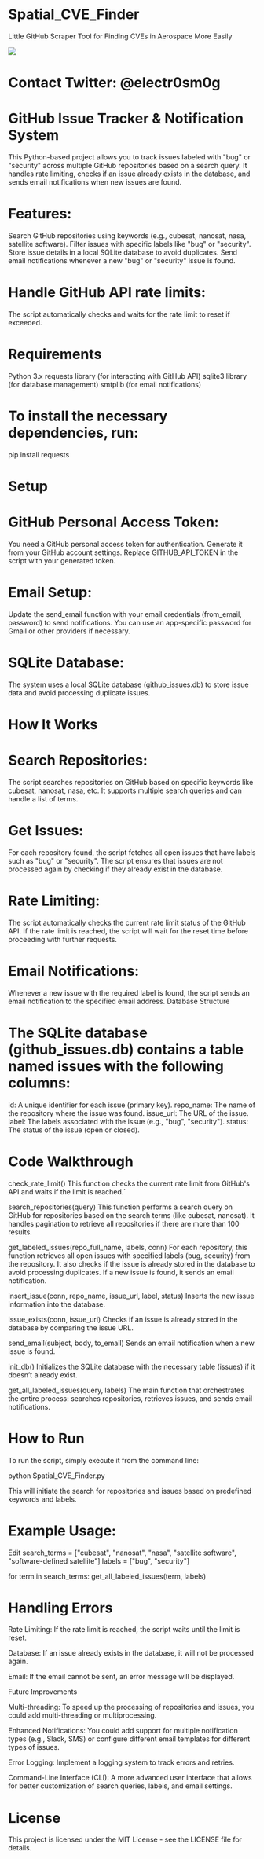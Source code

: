 # Spatial_CVE_Finder

Little GitHub Scraper Tool for Finding CVEs in Aerospace More Easily

![](https://github.com/electr0sm0g/Spatial_CVE_Finder/blob/main/Screenshot%202025-02-09%20at%2018.15.20.png)

# Contact Twitter: @electr0sm0g

# GitHub Issue Tracker & Notification System

This Python-based project allows you to track issues labeled with "bug" or "security" across multiple GitHub repositories based on a search query. It handles rate limiting, checks if an issue already exists in the database, and sends email notifications when new issues are found.

# Features:

Search GitHub repositories using keywords (e.g., cubesat, nanosat, nasa, satellite software).
Filter issues with specific labels like "bug" or "security".
Store issue details in a local SQLite database to avoid duplicates.
Send email notifications whenever a new "bug" or "security" issue is found.

# Handle GitHub API rate limits: 

The script automatically checks and waits for the rate limit to reset if exceeded.

# Requirements

Python 3.x
requests library (for interacting with GitHub API)
sqlite3 library (for database management)
smtplib (for email notifications)

# To install the necessary dependencies, run:

pip install requests

# Setup

# GitHub Personal Access Token:

You need a GitHub personal access token for authentication. Generate it from your GitHub account settings.
Replace GITHUB_API_TOKEN in the script with your generated token.

# Email Setup:

Update the send_email function with your email credentials (from_email, password) to send notifications.
You can use an app-specific password for Gmail or other providers if necessary.

# SQLite Database:

The system uses a local SQLite database (github_issues.db) to store issue data and avoid processing duplicate issues.

# How It Works

# Search Repositories:

The script searches repositories on GitHub based on specific keywords like cubesat, nanosat, nasa, etc.
It supports multiple search queries and can handle a list of terms.

# Get Issues:

For each repository found, the script fetches all open issues that have labels such as "bug" or "security".
The script ensures that issues are not processed again by checking if they already exist in the database.

# Rate Limiting:

The script automatically checks the current rate limit status of the GitHub API.
If the rate limit is reached, the script will wait for the reset time before proceeding with further requests.

# Email Notifications:

Whenever a new issue with the required label is found, the script sends an email notification to the specified email address.
Database Structure

# The SQLite database (github_issues.db) contains a table named issues with the following columns:

id: A unique identifier for each issue (primary key).
repo_name: The name of the repository where the issue was found.
issue_url: The URL of the issue.
label: The labels associated with the issue (e.g., "bug", "security").
status: The status of the issue (open or closed).

# Code Walkthrough

check_rate_limit()
This function checks the current rate limit from GitHub's API and waits if the limit is reached.`

search_repositories(query)
This function performs a search query on GitHub for repositories based on the search terms (like cubesat, nanosat).
It handles pagination to retrieve all repositories if there are more than 100 results.

get_labeled_issues(repo_full_name, labels, conn)
For each repository, this function retrieves all open issues with specified labels (bug, security) from the repository.
It also checks if the issue is already stored in the database to avoid processing duplicates.
If a new issue is found, it sends an email notification.

insert_issue(conn, repo_name, issue_url, label, status)
Inserts the new issue information into the database.

issue_exists(conn, issue_url)
Checks if an issue is already stored in the database by comparing the issue URL.

send_email(subject, body, to_email)
Sends an email notification when a new issue is found.

init_db()
Initializes the SQLite database with the necessary table (issues) if it doesn’t already exist.

get_all_labeled_issues(query, labels)
The main function that orchestrates the entire process: searches repositories, retrieves issues, and sends email notifications.

# How to Run
To run the script, simply execute it from the command line:

python Spatial_CVE_Finder.py

This will initiate the search for repositories and issues based on predefined keywords and labels.

# Example Usage:

Edit
search_terms = ["cubesat", "nanosat", "nasa", "satellite software", "software-defined satellite"]
labels = ["bug", "security"]

for term in search_terms:
    get_all_labeled_issues(term, labels)
    
# Handling Errors

Rate Limiting: If the rate limit is reached, the script waits until the limit is reset.

Database: If an issue already exists in the database, it will not be processed again.

Email: If the email cannot be sent, an error message will be displayed.

Future Improvements

Multi-threading: To speed up the processing of repositories and issues, you could add multi-threading or multiprocessing.

Enhanced Notifications: You could add support for multiple notification types (e.g., Slack, SMS) or configure different email templates for different types of issues.

Error Logging: Implement a logging system to track errors and retries.

Command-Line Interface (CLI): A more advanced user interface that allows for better customization of search queries, labels, and email settings.

# License

This project is licensed under the MIT License - see the LICENSE file for details.
